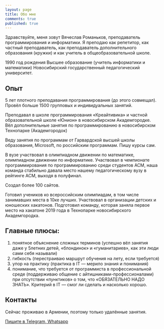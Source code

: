 ```yaml
---
layout: page
title: Обо мне
comments: true
published: true
---
```

Здравствуйте, меня зовут Вячеслав Романьков, преподаватель программирования и информатики. Я преподаю как репетитор, как частный преподаватель, как преподаватель дополнительного образования (кружки) и как учитель в общеобразовательной школе.


1990 год рождения
Высшее образование (учитель информатики и математики) Новосибирский государственный педагогический университет.

## Опыт

5 лет плотного преподавания программирования (до этого совмещал).
Провёл больше 1500 групповых и индивидуальных занятий.

Преподавал в школе программирования «Креайтивика» и частной образовательной школе «Юнион» в новосибирском Академгородке.
Вёл дополнительные занятия по программированию в новосибирском Технопарке (Академгородок)

Веду занятия по программам от Гарвардской высшей школы образования, Microsoft, по российским программам. Пишу курсы сам.

В вузе участвовал в олимпиадном движении по математике, олимпиадном движении по информатике. Участвовал в чемпионате программирования по программированию среди студентов ACM, наша команда стабильно давала место нашему педагогическому вузу в рейтинге ACM, выходя в полуфинал.

Создал более 100 сайтов.

Готовил учеников ко всероссийским олимпиадам, в том числе занимавших места в 10ке лучших. Участвовал в организации детских и юношеских хакатонов. Подготовил команду, которая заняла первое место на хакатоне 2019 года в Технопарке новосибирского Академгородка.

## Главные плюсы:

1. понятное объяснение сложных терминов (успешно вёл занятия даже у 5летних детей, «блондинок» и «гуманитариев», как эти люди сами себя называли)
1. гибкость (перестраиваю маршрут обучения на лету, если требуется)
1. упор на практику (практика в IT — мерило знания и понимания)
1. понимание, что требуется от программиста в профессиональной среде (поддерживаю общение с айтишниками-профессионалами) при отсутствии «пунктиков» о том, что «ОБЯЗАТЕЛЬНО НАДО ЗНАТЬ». Критерий в IT — смог ли сделать и насколько хорошо.

## Контакты
Сейчас проживаю в Армении, поэтому только удалённые занятия.

[Пишите в Telegram, Whatsapp](https://vrom1990.profeat.site)
